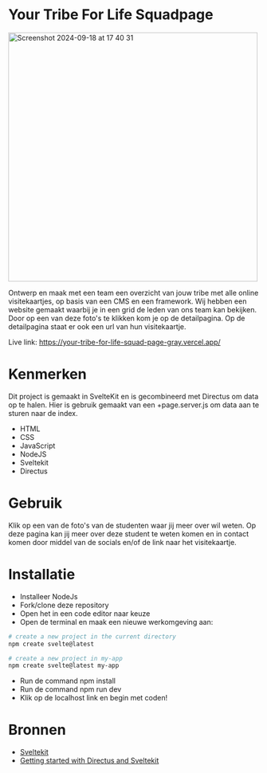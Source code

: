 
# Your Tribe For Life Squadpage

<img width="500" alt="Screenshot 2024-09-18 at 17 40 31" src="https://github.com/user-attachments/assets/09f9e164-fbd1-4e83-89b2-3644b01c1f74">

Ontwerp en maak met een team een overzicht van jouw tribe met alle online visitekaartjes, op basis van een CMS en een framework. Wij hebben een website gemaakt waarbij je in een grid de leden van ons team kan bekijken. Door op een van deze foto's te klikken kom je op de detailpagina. Op de detailpagina staat er ook een url van hun visitekaartje. 

Live link: https://your-tribe-for-life-squad-page-gray.vercel.app/

# Kenmerken

Dit project is gemaakt in SvelteKit en is gecombineerd met Directus om data op te halen. Hier is gebruik gemaakt van een +page.server.js om data aan te sturen naar de index.

- HTML
- CSS
- JavaScript
- NodeJS
- Sveltekit
- Directus


# Gebruik

Klik op een van de foto's van de studenten waar jij meer over wil weten. Op deze pagina kan jij meer over deze student te weten komen en in contact komen door middel van de socials en/of de link naar het visitekaartje.

# Installatie 

-  Installeer NodeJs
- Fork/clone deze repository
- Open het in een code editor naar keuze
- Open de terminal en maak een nieuwe werkomgeving aan:
```bash
# create a new project in the current directory
npm create svelte@latest

# create a new project in my-app
npm create svelte@latest my-app
```
- Run de command npm install
- Run de command npm run dev
- Klik op de localhost link en begin met coden!

# Bronnen

- [Sveltekit](https://kit.svelte.dev/)
- [Getting started with Directus and Sveltekit](https://docs.directus.io/blog/getting-started-directus-sveltekit.html)
